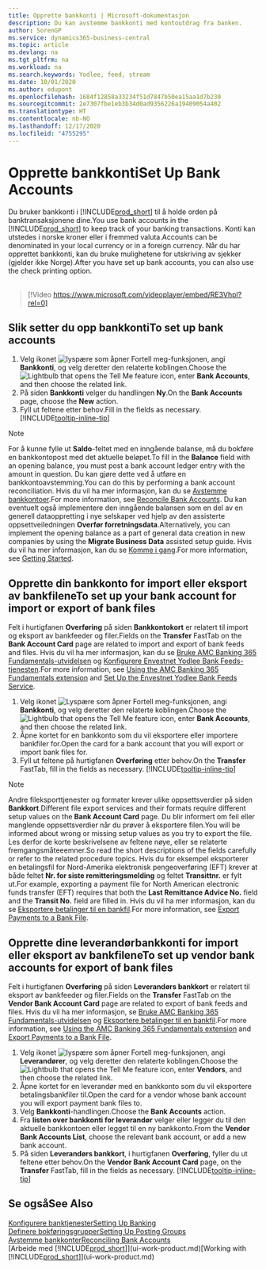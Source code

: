 ```yaml
---
title: Opprette bankkonti | Microsoft-dokumentasjon
description: Du kan avstemme bankkonti med kontoutdrag fra banken.
author: SorenGP
ms.service: dynamics365-business-central
ms.topic: article
ms.devlang: na
ms.tgt_pltfrm: na
ms.workload: na
ms.search.keywords: Yodlee, feed, stream
ms.date: 10/01/2020
ms.author: edupont
ms.openlocfilehash: 1684f12858a33234f51d7847b50ea15aa1d7b230
ms.sourcegitcommit: 2e7307fbe1eb3b34d0ad9356226a19409054a402
ms.translationtype: HT
ms.contentlocale: nb-NO
ms.lasthandoff: 12/17/2020
ms.locfileid: "4755295"
---
```

# <a name="set-up-bank-accounts"></a><span data-ttu-id="f6df4-103">Opprette bankkonti</span><span class="sxs-lookup"><span data-stu-id="f6df4-103">Set Up Bank Accounts</span></span>
<span data-ttu-id="f6df4-104">Du bruker bankkonti i [!INCLUDE[prod_short](includes/prod_short.md)] til å holde orden på banktransaksjonene dine.</span><span class="sxs-lookup"><span data-stu-id="f6df4-104">You use bank accounts in the [!INCLUDE[prod_short](includes/prod_short.md)] to keep track of your banking transactions.</span></span> <span data-ttu-id="f6df4-105">Konti kan utstedes i norske kroner eller i fremmed valuta.</span><span class="sxs-lookup"><span data-stu-id="f6df4-105">Accounts can be denominated in your local currency or in a foreign currency.</span></span> <span data-ttu-id="f6df4-106">Når du har opprettet bankkonti, kan du bruke mulighetene for utskriving av sjekker (gjelder ikke Norge).</span><span class="sxs-lookup"><span data-stu-id="f6df4-106">After you have set up bank accounts, you can also use the check printing option.</span></span><br><br>  

> [!Video https://www.microsoft.com/videoplayer/embed/RE3Vhpl?rel=0]

## <a name="to-set-up-bank-accounts"></a><span data-ttu-id="f6df4-107">Slik setter du opp bankkonti</span><span class="sxs-lookup"><span data-stu-id="f6df4-107">To set up bank accounts</span></span>
1. <span data-ttu-id="f6df4-108">Velg ikonet ![lyspære som åpner Fortell meg-funksjonen](media/ui-search/search_small.png "Fortell hva du vil gjøre"), angi **Bankkonti**, og velg deretter den relaterte koblingen.</span><span class="sxs-lookup"><span data-stu-id="f6df4-108">Choose the ![Lightbulb that opens the Tell Me feature](media/ui-search/search_small.png "Tell me what you want to do") icon, enter **Bank Accounts**, and then choose the related link.</span></span>
2. <span data-ttu-id="f6df4-109">På siden **Bankkonti** velger du handlingen **Ny**.</span><span class="sxs-lookup"><span data-stu-id="f6df4-109">On the **Bank Accounts** page, choose the **New** action.</span></span>
3. <span data-ttu-id="f6df4-110">Fyll ut feltene etter behov.</span><span class="sxs-lookup"><span data-stu-id="f6df4-110">Fill in the fields as necessary.</span></span> [!INCLUDE[tooltip-inline-tip](includes/tooltip-inline-tip_md.md)]

> [!NOTE]
> <span data-ttu-id="f6df4-111">For å kunne fylle ut **Saldo**-feltet med en inngående balanse, må du bokføre en bankkontopost med det aktuelle beløpet.</span><span class="sxs-lookup"><span data-stu-id="f6df4-111">To fill in the **Balance** field with an opening balance, you must post a bank account ledger entry with the amount in question.</span></span> <span data-ttu-id="f6df4-112">Du kan gjøre dette ved å utføre en bankkontoavstemming.</span><span class="sxs-lookup"><span data-stu-id="f6df4-112">You can do this by performing a bank account reconciliation.</span></span> <span data-ttu-id="f6df4-113">Hvis du vil ha mer informasjon, kan du se [Avstemme bankkontoer](bank-how-reconcile-bank-accounts-separately.md).</span><span class="sxs-lookup"><span data-stu-id="f6df4-113">For more information, see [Reconcile Bank Accounts](bank-how-reconcile-bank-accounts-separately.md).</span></span> <span data-ttu-id="f6df4-114">Du kan eventuelt også implementere den inngående balansen som en del av en generell dataoppretting i nye selskaper ved hjelp av den assisterte oppsettveiledningen **Overfør forretningsdata**.</span><span class="sxs-lookup"><span data-stu-id="f6df4-114">Alternatively, you can implement the opening balance as a part of general data creation in new companies by using the **Migrate Business Data** assisted setup guide.</span></span> <span data-ttu-id="f6df4-115">Hvis du vil ha mer informasjon, kan du se [Komme i gang](product-get-started.md).</span><span class="sxs-lookup"><span data-stu-id="f6df4-115">For more information, see [Getting Started](product-get-started.md).</span></span>

## <a name="to-set-up-your-bank-account-for-import-or-export-of-bank-files"></a><span data-ttu-id="f6df4-116">Opprette din bankkonto for import eller eksport av bankfilene</span><span class="sxs-lookup"><span data-stu-id="f6df4-116">To set up your bank account for import or export of bank files</span></span>
<span data-ttu-id="f6df4-117">Felt i hurtigfanen **Overføring** på siden **Bankkontokort** er relatert til import og eksport av bankfeeder og filer.</span><span class="sxs-lookup"><span data-stu-id="f6df4-117">Fields on the **Transfer** FastTab on the **Bank Account Card** page are related to import and export of bank feeds and files.</span></span> <span data-ttu-id="f6df4-118">Hvis du vil ha mer informasjon, kan du se [Bruke AMC Banking 365 Fundamentals-utvidelsen](ui-extensions-amc-banking.md) og [Konfigurere Envestnet Yodlee Bank Feeds-tjenesten](bank-how-setup-bank-statement-service.md).</span><span class="sxs-lookup"><span data-stu-id="f6df4-118">For more information, see [Using the AMC Banking 365 Fundamentals extension](ui-extensions-amc-banking.md) and [Set Up the Envestnet Yodlee Bank Feeds Service](bank-how-setup-bank-statement-service.md).</span></span>

1. <span data-ttu-id="f6df4-119">Velg ikonet ![Lyspære som åpner Fortell meg-funksjonen](media/ui-search/search_small.png "Fortell hva du vil gjøre"), angi **Bankkonti**, og velg deretter den relaterte koblingen.</span><span class="sxs-lookup"><span data-stu-id="f6df4-119">Choose the ![Lightbulb that opens the Tell Me feature](media/ui-search/search_small.png "Tell me what you want to do") icon, enter **Bank Accounts**, and then choose the related link.</span></span>
2. <span data-ttu-id="f6df4-120">Åpne kortet for en bankkonto som du vil eksportere eller importere bankfiler for.</span><span class="sxs-lookup"><span data-stu-id="f6df4-120">Open the card for a bank account that you will export or import bank files for.</span></span>
3. <span data-ttu-id="f6df4-121">Fyll ut feltene på hurtigfanen **Overføring** etter behov.</span><span class="sxs-lookup"><span data-stu-id="f6df4-121">On the **Transfer** FastTab, fill in the fields as necessary.</span></span> [!INCLUDE[tooltip-inline-tip](includes/tooltip-inline-tip_md.md)]

> [!NOTE]  
>   <span data-ttu-id="f6df4-122">Andre fileksporttjenester og formater krever ulike oppsettsverdier på siden **Bankkort**.</span><span class="sxs-lookup"><span data-stu-id="f6df4-122">Different file export services and their formats require different setup values on the **Bank Account Card** page.</span></span> <span data-ttu-id="f6df4-123">Du blir informert om feil eller manglende oppsettsverdier når du prøver å eksportere filen.</span><span class="sxs-lookup"><span data-stu-id="f6df4-123">You will be informed about wrong or missing setup values as you try to export the file.</span></span> <span data-ttu-id="f6df4-124">Les derfor de korte beskrivelsene av feltene nøye, eller se relaterte fremgangsmåteeemner.</span><span class="sxs-lookup"><span data-stu-id="f6df4-124">So read the short descriptions of the fields carefully or refer to the related procedure topics.</span></span> <span data-ttu-id="f6df4-125">Hvis du for eksempel eksporterer en betalingsfil for Nord-Amerika elektronisk pengeoverføring (EFT) krever at både feltet **Nr. for siste remitteringsmelding** og feltet **Transittnr.** er fylt ut.</span><span class="sxs-lookup"><span data-stu-id="f6df4-125">For example, exporting a payment file for North American electronic funds transfer (EFT) requires that both the **Last Remittance Advice No.** field and the **Transit No.** field are filled in.</span></span> <span data-ttu-id="f6df4-126">Hvis du vil ha mer informasjon, kan du se [Eksportere betalinger til en bankfil](finance-make-payments-with-bank-data-conversion-service-or-sepa-credit-transfer.md#exporting-payments-to-a-bank-file).</span><span class="sxs-lookup"><span data-stu-id="f6df4-126">For more information, see [Export Payments to a Bank File](finance-make-payments-with-bank-data-conversion-service-or-sepa-credit-transfer.md#exporting-payments-to-a-bank-file).</span></span>

## <a name="to-set-up-vendor-bank-accounts-for-export-of-bank-files"></a><span data-ttu-id="f6df4-127">Opprette dine leverandørbankkonti for import eller eksport av bankfilene</span><span class="sxs-lookup"><span data-stu-id="f6df4-127">To set up vendor bank accounts for export of bank files</span></span>

<span data-ttu-id="f6df4-128">Felt i hurtigfanen **Overføring** på siden **Leverandørs bankkort** er relatert til eksport av bankfeeder og filer.</span><span class="sxs-lookup"><span data-stu-id="f6df4-128">Fields on the **Transfer** FastTab on the **Vendor Bank Account Card** page are related to export of bank feeds and files.</span></span> <span data-ttu-id="f6df4-129">Hvis du vil ha mer informasjon, se [Bruke AMC Banking 365 Fundamentals-utvidelsen](ui-extensions-amc-banking.md) og [Eksportere betalinger til en bankfil](finance-make-payments-with-bank-data-conversion-service-or-sepa-credit-transfer.md#exporting-payments-to-a-bank-file).</span><span class="sxs-lookup"><span data-stu-id="f6df4-129">For more information, see [Using the AMC Banking 365 Fundamentals extension](ui-extensions-amc-banking.md) and [Export Payments to a Bank File](finance-make-payments-with-bank-data-conversion-service-or-sepa-credit-transfer.md#exporting-payments-to-a-bank-file).</span></span>

1. <span data-ttu-id="f6df4-130">Velg ikonet ![lyspære som åpner Fortell meg-funksjonen](media/ui-search/search_small.png "Fortell hva du vil gjøre"), angi **Leverandører**, og velg deretter den relaterte koblingen.</span><span class="sxs-lookup"><span data-stu-id="f6df4-130">Choose the ![Lightbulb that opens the Tell Me feature](media/ui-search/search_small.png "Tell me what you want to do") icon, enter **Vendors**, and then choose the related link.</span></span>
2. <span data-ttu-id="f6df4-131">Åpne kortet for en leverandør med en bankkonto som du vil eksportere betalingsbankfiler til.</span><span class="sxs-lookup"><span data-stu-id="f6df4-131">Open the card for a vendor whose bank account you will export payment bank files to.</span></span>
3. <span data-ttu-id="f6df4-132">Velg **Bankkonti**-handlingen.</span><span class="sxs-lookup"><span data-stu-id="f6df4-132">Choose the **Bank Accounts** action.</span></span>
4. <span data-ttu-id="f6df4-133">Fra **listen over bankkonti for leverandør** velger eller legger du til den aktuelle bankkontoen eller legget til en ny bankkonto.</span><span class="sxs-lookup"><span data-stu-id="f6df4-133">From the **Vendor Bank Accounts List**, choose the relevant bank account, or add a new bank account.</span></span>  
5. <span data-ttu-id="f6df4-134">På siden **Leverandørs bankkort**, i hurtigfanen **Overføring**, fyller du ut feltene etter behov.</span><span class="sxs-lookup"><span data-stu-id="f6df4-134">On the **Vendor Bank Account Card** page, on the **Transfer** FastTab, fill in the fields as necessary.</span></span> [!INCLUDE[tooltip-inline-tip](includes/tooltip-inline-tip_md.md)]

## <a name="see-also"></a><span data-ttu-id="f6df4-135">Se også</span><span class="sxs-lookup"><span data-stu-id="f6df4-135">See Also</span></span>

[<span data-ttu-id="f6df4-136">Konfigurere banktjenester</span><span class="sxs-lookup"><span data-stu-id="f6df4-136">Setting Up Banking</span></span>](bank-setup-banking.md)  
[<span data-ttu-id="f6df4-137">Definere bokføringsgrupper</span><span class="sxs-lookup"><span data-stu-id="f6df4-137">Setting Up Posting Groups</span></span>](finance-posting-groups.md)  
[<span data-ttu-id="f6df4-138">Avstemme bankkonter</span><span class="sxs-lookup"><span data-stu-id="f6df4-138">Reconciling Bank Accounts</span></span>](bank-manage-bank-accounts.md)  
<span data-ttu-id="f6df4-139">[Arbeide med [!INCLUDE[prod_short](includes/prod_short.md)]](ui-work-product.md)</span><span class="sxs-lookup"><span data-stu-id="f6df4-139">[Working with [!INCLUDE[prod_short](includes/prod_short.md)]](ui-work-product.md)</span></span>
